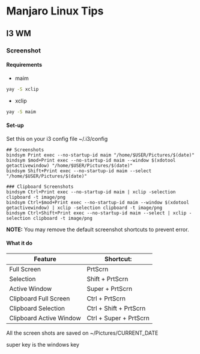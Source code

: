 # Manjaro Linux Tips


## I3 WM

### Screenshot
#### Requirements
+ maim
```bash
yay -S xclip
```
+ xclip
```bash
yay -S maim
```

#### Set-up
Set this on your i3 config file ~/.i3/config

```file
## Screenshots
bindsym Print exec --no-startup-id maim "/home/$USER/Pictures/$(date)"
bindsym $mod+Print exec --no-startup-id maim --window $(xdotool getactivewindow) "/home/$USER/Pictures/$(date)"
bindsym Shift+Print exec --no-startup-id maim --select "/home/$USER/Pictures/$(date)"

### Clipboard Screenshots
bindsym Ctrl+Print exec --no-startup-id maim | xclip -selection clipboard -t image/png
bindsym Ctrl+$mod+Print exec --no-startup-id maim --window $(xdotool getactivewindow) | xclip -selection clipboard -t image/png
bindsym Ctrl+Shift+Print exec --no-startup-id maim --select | xclip -selection clipboard -t image/png
```

**NOTE:** You may remove the default screenshot shortcuts to prevent error.

#### What it do
|        Feature	|       Shortcut:      |
|-----------------------|----------------------|
| Full Screen           |	PrtScrn        |
|Selection              |  Shift + PrtScrn     |
|     Active Window	|  Super + PrtScrn     |
| Clipboard Full Screen	|   Ctrl + PrtScrn     |
|  Clipboard Selection	|Ctrl + Shift + PrtScrn|
|Clipboard Active Window|Ctrl + Super + PrtScrn|

All the screen shots are saved on ~/Pictures/CURRENT_DATE

super key is the windows key


